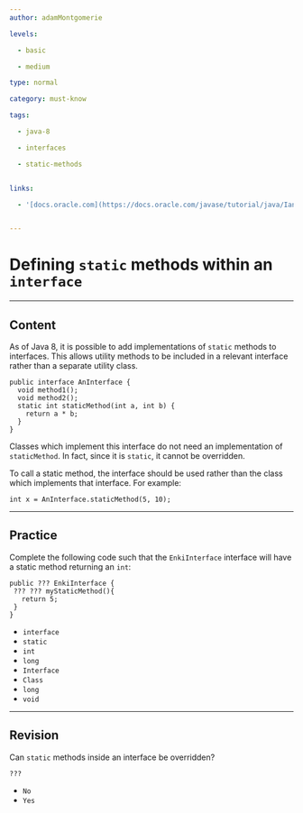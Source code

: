 ```yaml
---
author: adamMontgomerie

levels:

  - basic

  - medium

type: normal

category: must-know

tags:

  - java-8

  - interfaces

  - static-methods


links:

  - '[docs.oracle.com](https://docs.oracle.com/javase/tutorial/java/IandI/defaultmethods.html){website}'


---
```


# Defining `static` methods within an `interface`

---
## Content

As of Java 8, it is possible to add implementations of `static` methods to interfaces. This allows utility methods to be included in a relevant interface rather than a separate utility class.

```
public interface AnInterface {
  void method1();
  void method2();
  static int staticMethod(int a, int b) {
    return a * b;    
  }
}
```
Classes which implement this interface do not need an implementation of `staticMethod`. In fact, since it is `static`, it cannot be overridden.

To call a static method, the interface should be used rather than the class which implements that interface. For example:
```
int x = AnInterface.staticMethod(5, 10);
```

---
## Practice

Complete the following code such that the `EnkiInterface` interface will have a static method returning an `int`:
```
public ??? EnkiInterface {
 ??? ??? myStaticMethod(){
   return 5;
 }
}
```

* `interface` 
* `static` 
* `int` 
* `long` 
* `Interface` 
* `Class` 
* `long` 
* `void`

---
## Revision

Can `static` methods inside an interface be overridden?

`???`


* `No` 
* `Yes`

